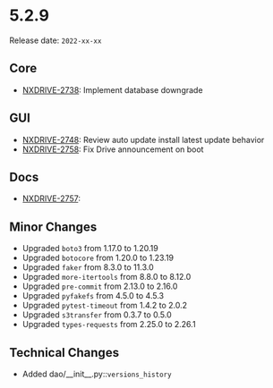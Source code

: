 # 5.2.9

Release date: `2022-xx-xx`

## Core

- [NXDRIVE-2738](https://jira.nuxeo.com/browse/NXDRIVE-2738): Implement database downgrade

## GUI

- [NXDRIVE-2748](https://jira.nuxeo.com/browse/NXDRIVE-2748): Review auto update install latest update behavior
- [NXDRIVE-2758](https://jira.nuxeo.com/browse/NXDRIVE-2758): Fix Drive announcement on boot

## Docs

- [NXDRIVE-2757](https://jira.nuxeo.com/browse/NXDRIVE-2757):

## Minor Changes

- Upgraded `boto3` from 1.17.0 to 1.20.19
- Upgraded `botocore` from 1.20.0 to 1.23.19
- Upgraded `faker` from 8.3.0 to 11.3.0
- Upgraded `more-itertools` from 8.8.0 to 8.12.0
- Upgraded `pre-commit` from 2.13.0 to 2.16.0
- Upgraded `pyfakefs` from 4.5.0 to 4.5.3
- Upgraded `pytest-timeout` from 1.4.2 to 2.0.2
- Upgraded `s3transfer` from 0.3.7 to 0.5.0
- Upgraded `types-requests` from 2.25.0 to 2.26.1

## Technical Changes

- Added dao/\_\_init\_\_.py::`versions_history`
